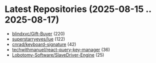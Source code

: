 # Latest Repositories (2025-08-15 .. 2025-08-17)

- [blindxvc/Gift-Buyer](https://github.com/blindxvc/Gift-Buyer) (220)
- [superstarryeyes/lue](https://github.com/superstarryeyes/lue) (122)
- [cnrad/keyboard-signature](https://github.com/cnrad/keyboard-signature) (42)
- [techwithmanuel/react-query-key-manager](https://github.com/techwithmanuel/react-query-key-manager) (36)
- [Lobotomy-Software/SlaveDriver-Engine](https://github.com/Lobotomy-Software/SlaveDriver-Engine) (25)
